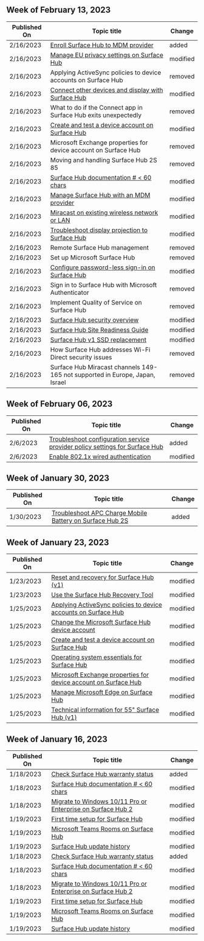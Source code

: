 <!-- This file is generated automatically each week. Changes made to this file will be overwritten.-->



## Week of February 13, 2023


| Published On |Topic title | Change |
|------|------------|--------|
| 2/16/2023 | [Enroll Surface Hub to MDM provider](/surface-hub/enroll-surface-hub-mdm) | added |
| 2/16/2023 | [Manage EU privacy settings on Surface Hub](/surface-hub/general-data-privacy-regulation-and-surface-hub) | modified |
| 2/16/2023 | Applying ActiveSync policies to device accounts on Surface Hub | removed |
| 2/16/2023 | [Connect other devices and display with Surface Hub](/surface-hub/connect-and-display-with-surface-hub) | modified |
| 2/16/2023 | What to do if the Connect app in Surface Hub exits unexpectedly | removed |
| 2/16/2023 | [Create and test a device account on Surface Hub](/surface-hub/create-and-test-a-device-account-surface-hub) | modified |
| 2/16/2023 | Microsoft Exchange properties for device account on Surface Hub | removed |
| 2/16/2023 | Moving and handling Surface Hub 2S 85 | removed |
| 2/16/2023 | [Surface Hub documentation # < 60 chars](/surface-hub/index) | modified |
| 2/16/2023 | [Manage Surface Hub with an MDM provider](/surface-hub/manage-settings-with-mdm-for-surface-hub) | modified |
| 2/16/2023 | [Miracast on existing wireless network or LAN](/surface-hub/miracast-over-infrastructure) | modified |
| 2/16/2023 | [Troubleshoot display projection to Surface Hub](/surface-hub/miracast-troubleshooting) | modified |
| 2/16/2023 | Remote Surface Hub management | removed |
| 2/16/2023 | Set up Microsoft Surface Hub | removed |
| 2/16/2023 | [Configure password-less sign-in on Surface Hub](/surface-hub/surface-hub-2s-phone-authenticate) | modified |
| 2/16/2023 | Sign in to Surface Hub with Microsoft Authenticator | removed |
| 2/16/2023 | Implement Quality of Service on Surface Hub | removed |
| 2/16/2023 | [Surface Hub security overview](/surface-hub/surface-hub-security) | modified |
| 2/16/2023 | [Surface Hub Site Readiness Guide](/surface-hub/surface-hub-site-readiness-guide) | modified |
| 2/16/2023 | [Surface Hub v1 SSD replacement](/surface-hub/surface-hub-ssd-replacement) | modified |
| 2/16/2023 | How Surface Hub addresses Wi-Fi Direct security issues | removed |
| 2/16/2023 | Surface Hub Miracast channels 149-165 not supported in Europe, Japan, Israel | removed |


## Week of February 06, 2023


| Published On |Topic title | Change |
|------|------------|--------|
| 2/6/2023 | [Troubleshoot configuration service provider policy settings for Surface Hub](/surface-hub/troubleshoot-mdm-csp-surface-hub) | added |
| 2/6/2023 | [Enable 802.1x wired authentication](/surface-hub/enable-8021x-wired-authentication) | modified |


## Week of January 30, 2023


| Published On |Topic title | Change |
|------|------------|--------|
| 1/30/2023 | [Troubleshoot APC Charge Mobile Battery on Surface Hub 2S](/surface-hub/troubleshoot-apc-mobile-battery) | added |


## Week of January 23, 2023


| Published On |Topic title | Change |
|------|------------|--------|
| 1/23/2023 | [Reset and recovery for Surface Hub (v1)](/surface-hub/device-reset-surface-hub) | modified |
| 1/23/2023 | [Use the Surface Hub Recovery Tool](/surface-hub/surface-hub-recovery-tool) | modified |
| 1/25/2023 | [Applying ActiveSync policies to device accounts on Surface Hub](/surface-hub/apply-activesync-policies-for-surface-hub-device-accounts) | modified |
| 1/25/2023 | [Change the Microsoft Surface Hub device account](/surface-hub/change-surface-hub-device-account) | modified |
| 1/25/2023 | [Create and test a device account on Surface Hub](/surface-hub/create-and-test-a-device-account-surface-hub) | modified |
| 1/25/2023 | [Operating system essentials for Surface Hub](/surface-hub/differences-between-surface-hub-and-windows-10-enterprise) | modified |
| 1/25/2023 | [Microsoft Exchange properties for device account on Surface Hub](/surface-hub/exchange-properties-for-surface-hub-device-accounts) | modified |
| 1/25/2023 | [Manage Microsoft Edge on Surface Hub](/surface-hub/surface-hub-install-chromium-edge) | modified |
| 1/25/2023 | [Technical information for 55" Surface Hub (v1)](/surface-hub/surface-hub-technical-55) | modified |


## Week of January 16, 2023


| Published On |Topic title | Change |
|------|------------|--------|
| 1/18/2023 | [Check Surface Hub warranty status](/surface-hub/check-surface-hub-warranty) | added |
| 1/18/2023 | [Surface Hub documentation # < 60 chars](/surface-hub/index) | modified |
| 1/18/2023 | [Migrate to Windows 10/11 Pro or Enterprise on Surface Hub 2](/surface-hub/surface-hub-2s-migrate-os) | modified |
| 1/19/2023 | [First time setup for Surface Hub](/surface-hub/first-run-program-surface-hub) | modified |
| 1/19/2023 | [Microsoft Teams Rooms on Surface Hub](/surface-hub/surface-hub-teams-rooms) | modified |
| 1/19/2023 | [Surface Hub update history](/surface-hub/surface-hub-update-history) | modified |
| 1/18/2023 | [Check Surface Hub warranty status](/surface-hub/check-surface-hub-warranty) | added |
| 1/18/2023 | [Surface Hub documentation # < 60 chars](/surface-hub/index) | modified |
| 1/18/2023 | [Migrate to Windows 10/11 Pro or Enterprise on Surface Hub 2](/surface-hub/surface-hub-2s-migrate-os) | modified |
| 1/19/2023 | [First time setup for Surface Hub](/surface-hub/first-run-program-surface-hub) | modified |
| 1/19/2023 | [Microsoft Teams Rooms on Surface Hub](/surface-hub/surface-hub-teams-rooms) | modified |
| 1/19/2023 | [Surface Hub update history](/surface-hub/surface-hub-update-history) | modified |
